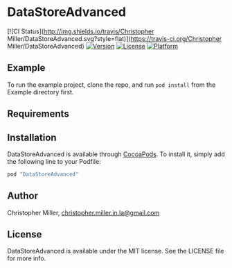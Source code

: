 # DataStoreAdvanced

[![CI Status](http://img.shields.io/travis/Christopher Miller/DataStoreAdvanced.svg?style=flat)](https://travis-ci.org/Christopher Miller/DataStoreAdvanced)
[![Version](https://img.shields.io/cocoapods/v/DataStoreAdvanced.svg?style=flat)](http://cocoapods.org/pods/DataStoreAdvanced)
[![License](https://img.shields.io/cocoapods/l/DataStoreAdvanced.svg?style=flat)](http://cocoapods.org/pods/DataStoreAdvanced)
[![Platform](https://img.shields.io/cocoapods/p/DataStoreAdvanced.svg?style=flat)](http://cocoapods.org/pods/DataStoreAdvanced)

## Example

To run the example project, clone the repo, and run `pod install` from the Example directory first.

## Requirements

## Installation

DataStoreAdvanced is available through [CocoaPods](http://cocoapods.org). To install
it, simply add the following line to your Podfile:

```ruby
pod "DataStoreAdvanced"
```

## Author

Christopher Miller, christopher.miller.in.la@gmail.com

## License

DataStoreAdvanced is available under the MIT license. See the LICENSE file for more info.
